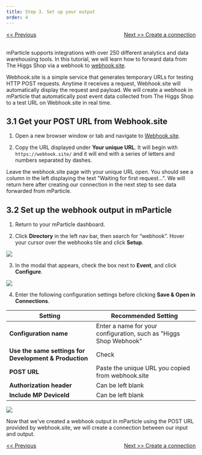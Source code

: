 ```yaml
---
title: Step 3. Set up your output
order: 4
---
```

<a href="/developers/quickstart/web/verify-input/" style="position:relative; float:left"><< Previous</a>
<a href="/developers/quickstart/web/create-connection/" style="position:relative; float:right">Next >> Create a connection</a>
<br/>
<br/>

mParticle supports integrations with over 250 different analytics and data warehousing tools. In this tutorial, we will learn how to forward data from The Higgs Shop via a webhook to [webhook.site](https://webhook.site/).

Webhook.site is a simple service that generates temporary URLs for testing HTTP POST requests. Anytime it receives a request, Webhook.site will automatically display the request and payload. We will create a webhook in mParticle that automatically post event data collected from The Higgs Shop to a test URL on Webhook.site in real time.

## 3.1 Get your POST URL from Webhook.site

1. Open a new browser window or tab and navigate to [Webhook.site](https://webhook.site/). 

2. Copy the URL displayed under **Your unique URL**. It will begin with `https://webhook.site/` and it will end with a series of letters and numbers separated by dashes.

<aside>
    Leave the webhook.site page with your unique URL open. You should see a column in the left displaying the text "Waiting for first request...". We will return here after creating our connection in the next step to see data forwarded from mParticle.
</aside>

## 3.2 Set up the webhook output in mParticle

1. Return to your mParticle dashboard.

2. Click **Directory** in the left nav bar, then search for “webhook”. Hover your cursor over the webhooks tile and click **Setup**.

![](/images/web-e2e-screenshots/3-set-up-an-output/set-up-an-output-1.png)

3. In the modal that appears, check the box next to **Event**, and click **Configure**.

![](/images/web-e2e-screenshots/3-set-up-an-output/set-up-an-output-2.png)

4. Enter the following configuration settings before clicking **Save & Open in Connections**.

| Setting | Recommended Setting | 
| --- | --- |
| **Configuration name** | Enter a name for your configuration, such as "Higgs Shop Webhook" | 
| **Use the same settings for Development & Production** | Check |
| **POST URL** | Paste the unique URL you copied from webhook.site |
| **Authorization header** | Can be left blank | 
| **Include MP DeviceId** | Can be left blank |

![](/images/web-e2e-screenshots/3-set-up-an-output/set-up-an-output-3.png)

Now that we've created a webhook output in mParticle using the POST URL provided by webhook.site, we will create a connection between our input and output.

<a href="/developers/quickstart/web/verify-input/" style="position:relative; float:left"><< Previous</a>
<a href="/developers/quickstart/web/create-connection/" style="position:relative; float:right">Next >> Create a connection</a>